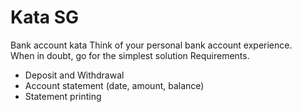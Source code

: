 # Kata SG

Bank account kata Think of your personal bank account experience. </br> 
When in doubt, go for the simplest solution Requirements.</br>

<ul>
    <li>Deposit and Withdrawal</li>
    <li>Account statement (date, amount, balance)</li>
    <li>Statement printing</li>
</ul>